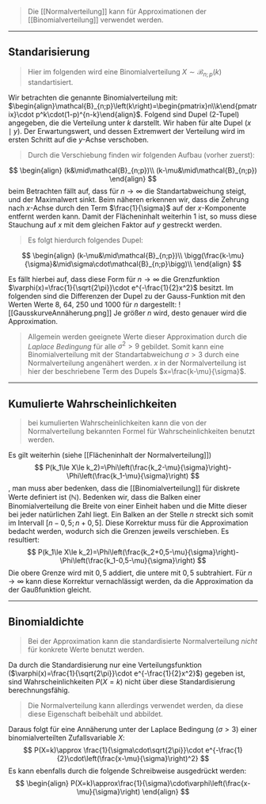 > Die [[Normalverteilung]] kann für Approximationen der [[Binomialverteilung]] verwendet werden.

---
## Standarisierung
> Hier im folgenden wird eine Binomialverteilung $X\sim\mathcal{B}_{n;p}\left(k\right)$ standartisiert.

Wir betrachten die genannte Binomialverteilung mit:
$\begin{align}\mathcal{B}_{n;p}\left(k\right)=\begin{pmatrix}n\\k\end{pmatrix}\cdot p^k\cdot(1-p)^{n-k}\end{align}$.
Folgend sind Dupel (2-Tupel) angegeben, die die Verteilung unter $k$ darstellt. Wir haben für alte Dupel $(x\mid y)$.
Der Erwartungswert, und dessen Extremwert der Verteilung wird im ersten Schritt auf die $y$-Achse verschoben.
> Durch die Verschiebung finden wir folgenden Aufbau (vorher zuerst):

$$
\begin{align}
	(k&\mid\mathcal{B}_{n;p})\\
	(k-\mu&\mid\mathcal{B}_{n;p})
\end{align}
$$
beim Betrachten fällt auf, dass für $n\to\infty$ die Standartabweichung steigt, und der Maximalwert sinkt. Beim näheren erkennen wir, dass die Zehrung nach $x$-Achse durch den Term $\frac{1}{\sigma}$ auf der $x$-Komponente entfernt werden kann. Damit der Flächeninhalt weiterhin $1$ ist, so muss diese Stauchung auf $x$ mit dem gleichen Faktor auf $y$ gestreckt werden.
> Es folgt hierdurch folgendes Dupel:

$$
\begin{align}
	(k-\mu&\mid\mathcal{B}_{n;p})\\
	\bigg(\frac{k-\mu}{\sigma}&\mid\sigma\cdot\mathcal{B}_{n;p}\bigg)\\
\end{align}
$$

Es fällt hierbei auf, dass diese Form für $n\to\infty$ die Grenzfunktion $\varphi(x)=\frac{1}{\sqrt{2\pi}}\cdot e^{-\frac{1}{2}x^2}$ besitzt. Im folgenden sind die Differenzen der Dupel zu der Gauss-Funktion mit den Werten Werte $8$, $64$, $250$  und $1000$ für $n$ dargestellt:
![[GausskurveAnnäherung.png]]
Je größer $n$ wird, desto genauer wird die Approximation.

> Allgemein werden geeignete Werte dieser Approximation durch die *Laplace Bedingung* für alle $\sigma^2>9$ gebildet. Somit kann eine Binomialverteilung mit der Standartabweichung $\sigma>3$ durch eine Normalverteilung angenähert werden. $x$ in der Normalverteilung ist hier der beschriebene Term des Dupels $x=\frac{k-\mu}{\sigma}$.

---
## Kumulierte Wahrscheinlichkeiten
> bei kumulierten Wahrscheinlichkeiten kann die von der Normalverteilung bekannten Formel für Wahrscheinlichkeiten benutzt werden.

Es gilt weiterhin (siehe [[Flächeninhalt der Normalverteilung]])
$$
P(k_1\le X\le k_2)=\Phi\left(\frac{k_2-\mu}{\sigma}\right)-\Phi\left(\frac{k_1-\mu}{\sigma}\right)
$$
, man muss aber bedenken, dass die [[Binomialverteilung]] für diskrete Werte definiert ist ($\mathbb{N}$). Bedenken wir, dass die Balken einer Binomialverteilung die Breite von einer Einheit haben und die Mitte dieser bei jeder natürlichen Zahl liegt. Ein Balken an der Stelle $n$ streckt sich somit im Intervall $\left[n-0,5;n+0,5\right]$. Diese Korrektur muss für die Approximation bedacht werden, wodurch sich die Grenzen jeweils verschieben. Es resultiert:
$$
P(k_1\le X\le k_2)=\Phi\left(\frac{k_2+0,5-\mu}{\sigma}\right)-\Phi\left(\frac{k_1-0,5-\mu}{\sigma}\right)
$$
Die obere Grenze wird mit $0,5$ addiert, die untere mit $0,5$ subtrahiert. Für $n\to\infty$ kann diese Korrektur vernachlässigt werden, da die Approximation da der Gaußfunktion gleicht.

---
## Binomialdichte
> Bei der Approximation kann die standardisierte Normalverteilung *nicht* für konkrete Werte benutzt werden.

Da durch die Standardisierung nur eine Verteilungsfunktion ($\varphi(x)=\frac{1}{\sqrt{2\pi}}\cdot e^{-\frac{1}{2}x^2}$) gegeben ist, sind Wahrscheinlichkeiten $P(X=k)$ nicht über diese Standardisierung berechnungsfähig.
> Die Normalverteilung kann allerdings verwendet werden, da diese diese Eigenschaft beibehält und abbildet.

Daraus folgt für eine Annäherung unter der Laplace Bedingung ($\sigma>3$) einer binomialverteilten Zufallsvariable $X$:
$$
P(X=k)\approx \frac{1}{\sigma\cdot\sqrt{2\pi}}\cdot e^{-\frac{1}{2}\cdot\left(\frac{x-\mu}{\sigma}\right)^2}
$$
Es kann ebenfalls durch die folgende Schreibweise ausgedrückt werden:
$$
\begin{align}
	P(X=k)\approx\frac{1}{\sigma}\cdot\varphi\left(\frac{x-\mu}{\sigma}\right)
\end{align}
$$